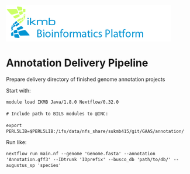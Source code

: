 ![](images/ikmb_bfx_logo.png)

# Annotation Delivery Pipeline
Prepare delivery directory of finished genome annotation projects

Start with:

```
module load IKMB Java/1.8.0 Nextflow/0.32.0 

# Include path to BILS modules to @INC: 

export PERL5LIB=$PERL5LIB:/ifs/data/nfs_share/sukmb415/git/GAAS/annotation/ 
```

Run like: 

```
nextflow run main.nf --genome 'Genome.fasta' --annotation 'Annotation.gff3' --IDtrunk 'IDprefix' --busco_db 'path/to/db/' --augustus_sp 'species' 


